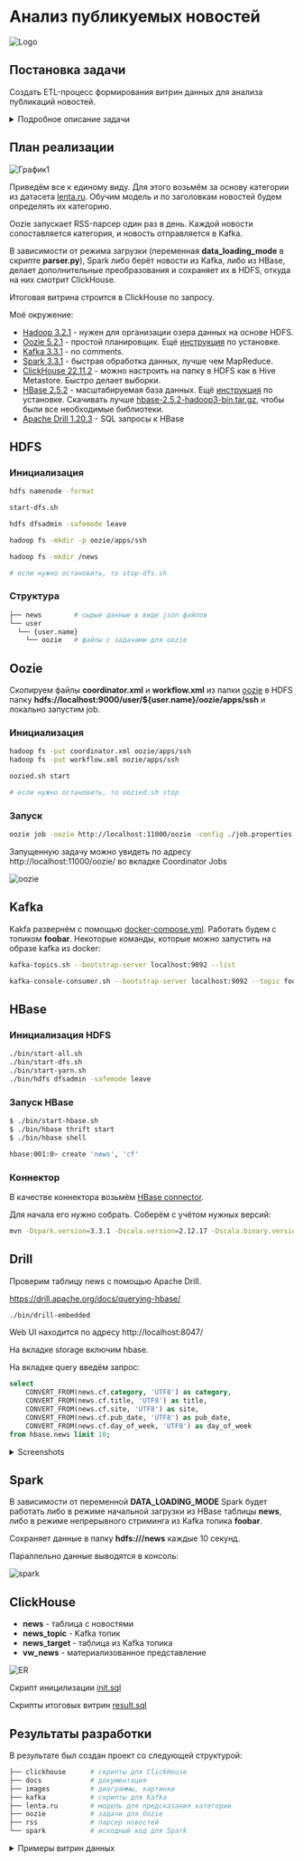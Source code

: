 # Анализ публикуемых новостей

![Logo](./images/logo2.png)

## Постановка задачи

Создать ETL-процесс формирования витрин данных для анализа публикаций новостей.

<details>
  <summary>Подробное описание задачи</summary>

- Разработать скрипты загрузки данных в 2-х режимах:
    - Инициализирующий – загрузка полного слепка данных источника
    - Инкрементальный – загрузка дельты данных за прошедшие сутки

- Организовать правильную структуру хранения данных
    - Сырой слой данных
    - Промежуточный слой
    - Слой витрин

В качестве результата работы программного продукта необходимо написать скрипт, который формирует витрину данных следующего содержания

- Общая часть витрин:
  - Суррогатный ключ категории
  - Название категории
- Витрина 1:
  - Общее количество новостей из всех источников по данной категории за все время
  - Количество новостей данной категории для каждого из источников за все время
- Витрина 2:
  - Общее количество новостей из всех источников по данной категории за последние сутки
  - Количество новостей данной категории для каждого из источников за последние сутки
- Витрина 3:
  - Среднее количество публикаций по данной категории в сутки
  - День, в который было сделано максимальное количество публикаций по данной категории
- Витрина 4:
  - Количество публикаций новостей данной категории по дням недели

**Дополнение**:

Т.к. в разных источниках названия и разнообразие категорий могут отличаться, вам необходимо привести все к единому виду.

**Источники**:

- https://lenta.ru/rss/
- https://www.vedomosti.ru/rss/news
- https://tass.ru/rss/v2.xml

</details>

## План реализации

![График1](images/diagram.drawio.png)

Приведём все к единому виду. Для этого возьмём за основу категории из датасета [lenta.ru](https://github.com/yutkin/Lenta.Ru-News-Dataset/releases). Обучим модель и по заголовкам новостей будем определять их категорию.

Oozie запускает RSS-парсер один раз в день. Каждой новости сопоставляется категория, и новость отправляется в Kafka.

В зависимости от режима загрузки (переменная **data_loading_mode** в скрипте **parser.py**), Spark либо берёт новости из Kafka, либо из HBase, делает дополнительные преобразования и сохраняет их в HDFS, откуда на них смотрит ClickHouse.

Итоговая витрина строится в ClickHouse по запросу.

Моё окружение:

- [Hadoop 3.2.1](https://hadoop.apache.org/docs/stable/hadoop-project-dist/hadoop-common/SingleCluster.html#Pseudo-Distributed_Operation) - нужен для организации озера данных на основе HDFS. 
- [Oozie 5.2.1](https://oozie.apache.org/docs/5.2.1/DG_QuickStart.html) - простой планировщик. Ещё [инструкция](https://www.cloudduggu.com/oozie/installation/) по установке.
- [Kafka 3.3.1](./kafka/) - no comments.
- [Spark 3.3.1](https://spark.apache.org/downloads.html) - быстрая обработка данных, лучше чем MapReduce.
- [ClickHouse 22.11.2](https://clickhouse.com/docs/ru/getting-started/install/) - можно настроить на папку в HDFS как в Hive Metastore. Быстро делает выборки.
- [HBase 2.5.2](https://hbase.apache.org/book.html#quickstart) - масштабируемая база данных. Ещё [инструкция](https://kontext.tech/article/628/spark-connect-to-hbase) по установке. Скачивать лучше [hbase-2.5.2-hadoop3-bin.tar.gz](https://dlcdn.apache.org/hbase/2.5.2/hbase-2.5.2-hadoop3-bin.tar.gz), чтобы были все необходимые библиотеки.
- [Apache Drill 1.20.3](https://drill.apache.org/) - SQL запросы к HBase

## HDFS

### Инициализация

```bash
hdfs namenode -format

start-dfs.sh

hdfs dfsadmin -safemode leave

hadoop fs -mkdir -p oozie/apps/ssh

hadoop fs -mkdir /news

# если нужно остановить, то stop-dfs.sh
```

### Структура

```bash
├── news        # сырые данные в виде json файлов
└── user
  └── {user.name}
    └── oozie   # файлы с задачами для oozie
```

## Oozie

Скопируем файлы **coordinator.xml** и **workflow.xml** из папки [oozie](./oozie/) в HDFS папку **hdfs://localhost:9000/user/${user.name}/oozie/apps/ssh** и локально запустим job.

### Инициализация

```bash
hadoop fs -put coordinator.xml oozie/apps/ssh
hadoop fs -put workflow.xml oozie/apps/ssh

oozied.sh start

# если нужно остановить, то oozied.sh stop
```
### Запуск

```bash
oozie job -oozie http://localhost:11000/oozie -config ./job.properties -run
```

Запущенную задачу можно увидеть по адресу http://localhost:11000/oozie/ во вкладке Coordinator Jobs

![oozie](./images/oozie.png)

## Kafka

Kakfa развернём с помощью [docker-compose.yml](./kafka/docker-compose.yml). Работать будем с топиком **foobar**. Некоторые команды, которые можно запустить на образе kafka из docker:

```bash
kafka-topics.sh --bootstrap-server localhost:9092 --list

kafka-console-consumer.sh --bootstrap-server localhost:9092 --topic foobar --from-beginning
```

## HBase

### Инициализация HDFS

```bash
./bin/start-all.sh
./bin/start-dfs.sh
./bin/start-yarn.sh
./bin/hdfs dfsadmin -safemode leave
```

### Запуск HBase

```bash
$ ./bin/start-hbase.sh
$ ./bin/hbase thrift start
$ ./bin/hbase shell

hbase:001:0> create 'news', 'cf'
```

### Коннектор

В качестве коннектора возьмём [HBase connector](https://github.com/apache/hbase-connectors/tree/master/spark). 

Для начала его нужно собрать. Соберём с учётом нужных версий:

```bash
mvn -Dspark.version=3.3.1 -Dscala.version=2.12.17 -Dscala.binary.version=2.12 -Dhbase.version=2.5.2 -Dhadoop.profile=3.0 -Dhadoop-three.version=3.2.1 -DskipTests -Dcheckstyle.skip -U clean package
```

## Drill

Проверим таблицу news с помощью Apache Drill.

https://drill.apache.org/docs/querying-hbase/

```bash
./bin/drill-embedded
```

Web UI находится по адресу http://localhost:8047/

На вкладке storage включим hbase.

На вкладке query введём запрос:

```sql
select 
    CONVERT_FROM(news.cf.category, 'UTF8') as category,
    CONVERT_FROM(news.cf.title, 'UTF8') as title,
    CONVERT_FROM(news.cf.site, 'UTF8') as site,
    CONVERT_FROM(news.cf.pub_date, 'UTF8') as pub_date,
    CONVERT_FROM(news.cf.day_of_week, 'UTF8') as day_of_week
from hbase.news limit 10;
```

<details>
  <summary>Screenshots</summary>
  <img src="/pubnews/images/drill.png"/>
  <img src="/pubnews/images/drill_query.png"/>
  <img src="/pubnews/images/drill_result.png"/>
</details>

## Spark

В зависимости от переменной **DATA_LOADING_MODE** Spark будет работать либо в режиме начальной загрузки из HBase таблицы **news**, либо в режиме непрерывного стриминга из Kafka топика **foobar**.

Сохраняет данные в папку **hdfs:///news** каждые 10 секунд.

Параллельно данные выводятся в консоль:

![spark](./images/spark.png)

## ClickHouse

- **news** - таблица с новостями
- **news_topic** - Kafka топик
- **news_target** - таблица из Kafka топика
- **vw_news** - материализованное представление

![ER](images/er.png)

Скрипт иницилизации [init.sql](./clickhouse/init.sql)

Скрипты итоговых витрин [result.sql](./clickhouse/result.sql)

## Результаты разработки

В результате был создан проект со следующей структурой:

```bash
├── clickhouse      # скрипты для ClickHouse
├── docs            # документация
├── images          # диаграммы, картинки
├── kafka           # скрипты для Kafka
├── lenta.ru        # модель для предсказания категории
├── oozie           # задачи для Oozie
├── rss             # парсер новостей
└── spark           # исходный код для Spark
```
<details>
  <summary>Примеры витрин данных</summary>

- Витрины 1, 2:

  <img src="/pubnews/images/dataset_1_2.png"/>
  <br/>

- Витрина 3:

  <img src="/pubnews/images/dataset_3.png"/>
  <br/>

- Витрина 4:

  <img src="/pubnews/images/dataset_4.png"/>
  <br/>

</details>
